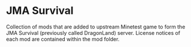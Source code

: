 # JMA Survival
Collection of mods that are added to upstream Minetest game to form the JMA Survival (previously called DragonLand) server.
License notices of each mod are contained within the mod folder.
